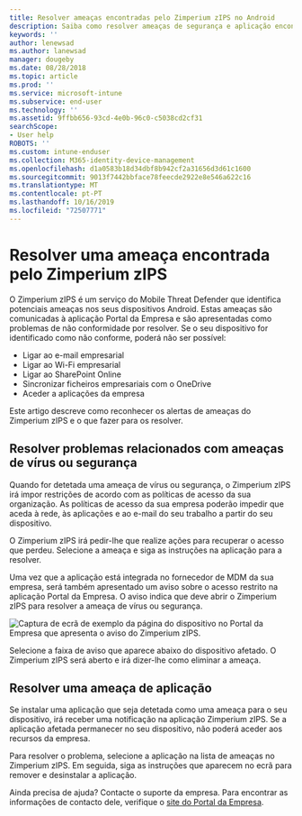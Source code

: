 ```yaml
---
title: Resolver ameaças encontradas pelo Zimperium zIPS no Android
description: Saiba como resolver ameaças de segurança e aplicação encontradas no seu dispositivo Android.
keywords: ''
author: lenewsad
ms.author: lanewsad
manager: dougeby
ms.date: 08/28/2018
ms.topic: article
ms.prod: ''
ms.service: microsoft-intune
ms.subservice: end-user
ms.technology: ''
ms.assetid: 9ffbb656-93cd-4e0b-96c0-c5038cd2cf31
searchScope:
- User help
ROBOTS: ''
ms.custom: intune-enduser
ms.collection: M365-identity-device-management
ms.openlocfilehash: d1a0583b18d34dbf8b942cf2a31656d3d61c1600
ms.sourcegitcommit: 9013f7442bbface78feecde2922e8e546a622c16
ms.translationtype: MT
ms.contentlocale: pt-PT
ms.lasthandoff: 10/16/2019
ms.locfileid: "72507771"
---
```

# <a name="resolve-a-threat-found-by-zimperium-zips"></a>Resolver uma ameaça encontrada pelo Zimperium zIPS

O Zimperium zIPS é um serviço do Mobile Threat Defender que identifica potenciais ameaças nos seus dispositivos Android. Estas ameaças são comunicadas à aplicação Portal da Empresa e são apresentadas como problemas de não conformidade por resolver. Se o seu dispositivo for identificado como não conforme, poderá não ser possível:

* Ligar ao e-mail empresarial
* Ligar ao Wi-Fi empresarial
* Ligar ao SharePoint Online
* Sincronizar ficheiros empresariais com o OneDrive
* Aceder a aplicações da empresa

Este artigo descreve como reconhecer os alertas de ameaças do Zimperium zIPS e o que fazer para os resolver. 

## <a name="troubleshoot-virus-or-security-threat"></a>Resolver problemas relacionados com ameaças de vírus ou segurança  
Quando for detetada uma ameaça de vírus ou segurança, o Zimperium zIPS irá impor restrições de acordo com as políticas de acesso da sua organização. As políticas de acesso da sua empresa poderão impedir que aceda à rede, às aplicações e ao e-mail do seu trabalho a partir do seu dispositivo.  

O Zimperium zIPS irá pedir-lhe que realize ações para recuperar o acesso que perdeu. Selecione a ameaça e siga as instruções na aplicação para a resolver.

Uma vez que a aplicação está integrada no fornecedor de MDM da sua empresa, será também apresentado um aviso sobre o acesso restrito na aplicação Portal da Empresa. O aviso indica que deve abrir o Zimperium zIPS para resolver a ameaça de vírus ou segurança.  

  ![Captura de ecrã de exemplo da página do dispositivo no Portal da Empresa que apresenta o aviso do Zimperium zIPS.](./media/CP-lookout-virus-banner-1808.png)  

Selecione a faixa de aviso que aparece abaixo do dispositivo afetado. O Zimperium zIPS será aberto e irá dizer-lhe como eliminar a ameaça.  

## <a name="resolve-an-app-threat"></a>Resolver uma ameaça de aplicação

Se instalar uma aplicação que seja detetada como uma ameaça para o seu dispositivo, irá receber uma notificação na aplicação Zimperium zIPS. Se a aplicação afetada permanecer no seu dispositivo, não poderá aceder aos recursos da empresa.  

Para resolver o problema, selecione a aplicação na lista de ameaças no Zimperium zIPS. Em seguida, siga as instruções que aparecem no ecrã para remover e desinstalar a aplicação.    

Ainda precisa de ajuda? Contacte o suporte da empresa. Para encontrar as informações de contacto dele, verifique o [site do Portal da Empresa](https://go.microsoft.com/fwlink/?linkid=2010980). 
